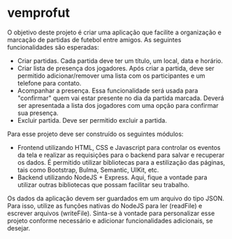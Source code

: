 # vemprofut

O objetivo deste projeto é criar uma aplicação que facilite a organização e marcação de partidas de futebol entre amigos.
As seguintes funcionalidades são esperadas:

- Criar partidas. Cada partida deve ter um título, um local, data e horário.
- Criar lista de presença dos jogadores. Após criar a partida, deve ser permitido adicionar/remover
  uma lista com os participantes e um telefone para contato.
- Acompanhar a presença. Essa funcionalidade será usada para "confirmar" quem vai estar presente no dia da partida marcada.
  Deverá ser apresentada a lista dos jogadores com uma opção para confirmar sua presença.
- Excluir partida. Deve ser permitido excluir a partida.

Para esse projeto deve ser construído os seguintes módulos:

- Frontend utilizando HTML, CSS e Javascript para controlar os eventos da tela e realizar as requisições para o backend para salvar e recuperar os
  dados. É permitido utilizar bibliotecas para a estilização das páginas, tais como Bootstrap, Bulma, Semantic, UIKit, etc.
- Backend utilizando NodeJS + Express. Aqui, fique a vontade para utilizar outras bibliotecas que possam facilitar seu trabalho.

Os dados da aplicação devem ser guardados em um arquivo do tipo JSON. Para isso, utilize as
funções nativas do NodeJS para ler (readFile) e escrever arquivos (writeFile). Sinta-se
à vontade para personalizar esse projeto conforme necessário e adicionar funcionalidades adicionais, se desejar.
